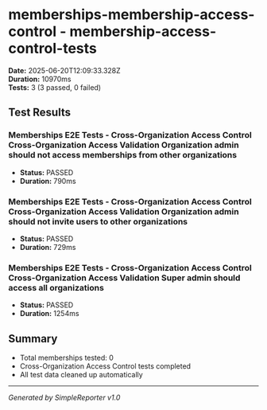 # memberships-membership-access-control - membership-access-control-tests

**Date:** 2025-06-20T12:09:33.328Z  
**Duration:** 10970ms  
**Tests:** 3 (3 passed, 0 failed)

## Test Results


### Memberships E2E Tests - Cross-Organization Access Control Cross-Organization Access Validation Organization admin should not access memberships from other organizations
- **Status:** PASSED
- **Duration:** 790ms



### Memberships E2E Tests - Cross-Organization Access Control Cross-Organization Access Validation Organization admin should not invite users to other organizations
- **Status:** PASSED
- **Duration:** 729ms



### Memberships E2E Tests - Cross-Organization Access Control Cross-Organization Access Validation Super admin should access all organizations
- **Status:** PASSED
- **Duration:** 1254ms



## Summary

- Total memberships tested: 0
- Cross-Organization Access Control tests completed
- All test data cleaned up automatically

---
*Generated by SimpleReporter v1.0*
